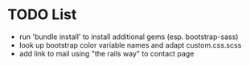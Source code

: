 # TODO List

* run 'bundle install'  to install additional gems (esp. bootstrap-sass)
* look up bootstrap color variable names and adapt custom.css.scss
* add link to mail using "the rails way" to contact page 